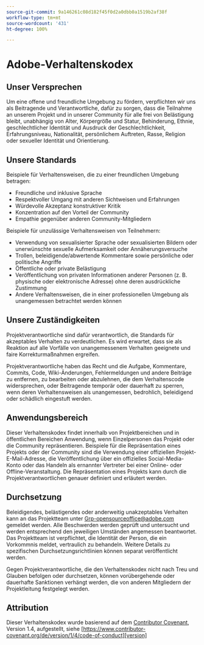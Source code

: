 ```yaml
---
source-git-commit: 9a146261c08d182f45f0d2a0dbb0a1519b2af38f
workflow-type: tm+mt
source-wordcount: '431'
ht-degree: 100%

---
```

# Adobe-Verhaltenskodex

## Unser Versprechen

Um eine offene und freundliche Umgebung zu fördern, verpflichten wir uns als Beitragende und Verantwortliche, dafür zu sorgen, dass die Teilnahme an unserem Projekt und in unserer Community für alle frei von Belästigung bleibt, unabhängig von Alter, Körpergröße und Statur, Behinderung, Ethnie, geschlechtlicher Identität und Ausdruck der Geschlechtlichkeit, Erfahrungsniveau, Nationalität, persönlichem Auftreten, Rasse, Religion oder sexueller Identität und Orientierung.

## Unsere Standards

Beispiele für Verhaltensweisen, die zu einer freundlichen Umgebung betragen:

* Freundliche und inklusive Sprache
* Respektvoller Umgang mit anderen Sichtweisen und Erfahrungen
* Würdevolle Akzeptanz konstruktiver Kritik
* Konzentration auf den Vorteil der Community
* Empathie gegenüber anderen Community-Mitgliedern

Beispiele für unzulässige Verhaltensweisen von Teilnehmern:

* Verwendung von sexualisierter Sprache oder sexualisierten Bildern oder unerwünschte sexuelle Aufmerksamkeit oder Annäherungsversuche
* Trollen, beleidigende/abwertende Kommentare sowie persönliche oder politische Angriffe
* Öffentliche oder private Belästigung
* Veröffentlichung von privaten Informationen anderer Personen (z. B. physische oder elektronische Adresse) ohne deren ausdrückliche Zustimmung
* Andere Verhaltensweisen, die in einer professionellen Umgebung als unangemessen betrachtet werden können

## Unsere Zuständigkeiten

Projektverantwortliche sind dafür verantwortlich, die Standards für akzeptables Verhalten zu verdeutlichen. Es wird erwartet, dass sie als Reaktion auf alle Vorfälle von unangemessenem Verhalten geeignete und faire Korrekturmaßnahmen ergreifen.

Projektverantwortliche haben das Recht und die Aufgabe, Kommentare, Commits, Code, Wiki-Änderungen, Fehlermeldungen und andere Beiträge zu entfernen, zu bearbeiten oder abzulehnen, die dem Verhaltenscode widersprechen, oder Beitragende temporär oder dauerhaft zu sperren, wenn deren Verhaltensweisen als unangemessen, bedrohlich, beleidigend oder schädlich eingestuft werden.

## Anwendungsbereich

Dieser Verhaltenskodex findet innerhalb von Projektbereichen und in öffentlichen Bereichen Anwendung, wenn Einzelpersonen das Projekt oder die Community repräsentieren. Beispiele für die Repräsentation eines Projekts oder der Community sind die Verwendung einer offiziellen Projekt-E-Mail-Adresse, die Veröffentlichung über ein offizielles Social-Media-Konto oder das Handeln als ernannter Vertreter bei einer Online- oder Offline-Veranstaltung. Die Repräsentation eines Projekts kann durch die Projektverantwortlichen genauer definiert und erläutert werden.

## Durchsetzung

Beleidigendes, belästigendes oder anderweitig unakzeptables Verhalten kann an das Projektteam unter Grp-opensourceoffice@adobe.com gemeldet werden. Alle Beschwerden werden geprüft und untersucht und werden entsprechend den jeweiligen Umständen angemessen beantwortet. Das Projektteam ist verpflichtet, die Identität der Person, die ein Vorkommnis meldet, vertraulich zu behandeln.
Weitere Details zu spezifischen Durchsetzungsrichtlinien können separat veröffentlicht werden.

Gegen Projektverantwortliche, die den Verhaltenskodex nicht nach Treu und Glauben befolgen oder durchsetzen, können vorübergehende oder dauerhafte Sanktionen verhängt werden, die von anderen Mitgliedern der Projektleitung festgelegt werden.

## Attribution

Dieser Verhaltenskodex wurde basierend auf dem [Contributor Covenant][homepage], Version 1.4, aufgestellt, siehe [https://www.contributor-covenant.org/de/version/1/4/code-of-conduct][version]

[homepage]: https://contributor-covenant.org
[version]: https://www.contributor-covenant.org/de/version/1/4/code-of-conduct/
